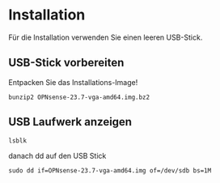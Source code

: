 # Installation

Für die Installation verwenden Sie einen leeren USB-Stick.

## USB-Stick vorbereiten

Entpacken Sie das Installations-Image!
```
bunzip2 OPNsense-23.7-vga-amd64.img.bz2
```
## USB Laufwerk anzeigen
```
lsblk
```
danach dd auf den USB Stick
```
sudo dd if=OPNsense-23.7-vga-amd64.img of=/dev/sdb bs=1M
```
